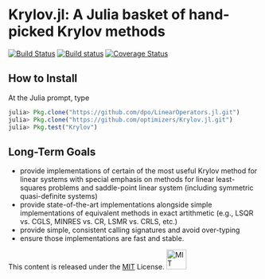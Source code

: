 # Krylov.jl: A Julia basket of hand-picked Krylov methods

[![Build Status](https://travis-ci.org/optimizers/Krylov.jl.svg)](https://travis-ci.org/optimizers/Krylov.jl)
[![Build status](https://ci.appveyor.com/api/projects/status/ygy8aqqjmqhfwrxc?svg=true)](https://ci.appveyor.com/project/dpo/krylov-jl)
[![Coverage Status](https://coveralls.io/repos/optimizers/Krylov.jl/badge.svg)](https://coveralls.io/r/optimizers/Krylov.jl)

## How to Install

At the Julia prompt, type

````JULIA
julia> Pkg.clone("https://github.com/dpo/LinearOperators.jl.git")
julia> Pkg.clone("https://github.com/optimizers/Krylov.jl.git")
julia> Pkg.test("Krylov")
````

## Long-Term Goals

* provide implementations of certain of the most useful Krylov method for
  linear systems with special emphasis on methods for linear least-squares
  problems and saddle-point linear system (including symmetric quasi-definite
  systems)
* provide state-of-the-art implementations alongside simple implementations of
  equivalent methods in exact artithmetic (e.g., LSQR vs. CGLS, MINRES vs. CR,
  LSMR vs. CRLS, etc.)
* provide simple, consistent calling signatures and avoid over-typing
* ensure those implementations are fast and stable.

This content is released under the [MIT](http://opensource.org/licenses/MIT) License.
<a rel="license" href="http://opensource.org/licenses/MIT">
<img alt="MIT license" height="40" src="http://upload.wikimedia.org/wikipedia/commons/c/c3/License_icon-mit.svg" /></a>
